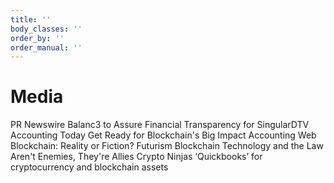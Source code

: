 ```yaml
---
title: ''
body_classes: ''
order_by: ''
order_manual: ''
---
```


# Media
PR Newswire
Balanc3 to Assure Financial Transparency for SingularDTV
Accounting Today
Get Ready for Blockchain's Big Impact
Accounting Web
Blockchain: Reality or Fiction?
Futurism
Blockchain Technology and the Law Aren't Enemies, They're Allies
Crypto Ninjas
‘Quickbooks’ for cryptocurrency and blockchain assets